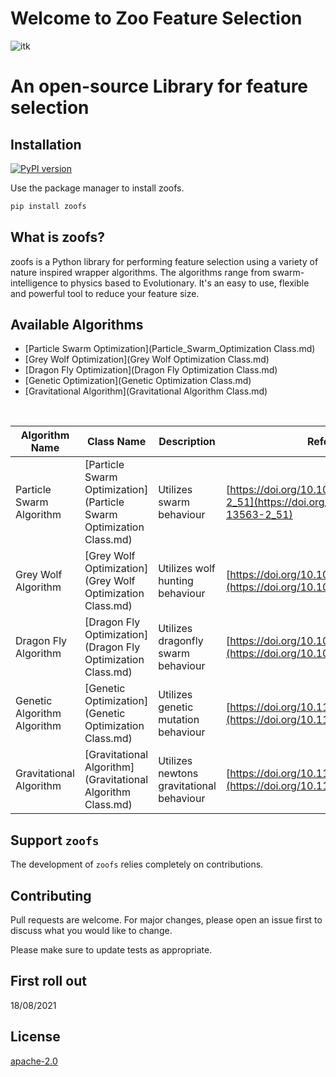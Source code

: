 # Welcome to Zoo Feature Selection

![itk](https://ik.imagekit.io/mwxq2z9h7suv/zoofsedited_-eTl4mZwg.png?updatedAt=1631185077950)

# An open-source Library for feature selection

## Installation

[![PyPI version](https://badge.fury.io/py/zoofs.svg)](https://badge.fury.io/py/zoofs) <br/>

Use the package manager to install zoofs.

```bash
pip install zoofs
```
## What is zoofs?
zoofs is a Python library for performing feature selection using a variety of nature inspired wrapper algorithms. The algorithms range from swarm-intelligence to physics based to Evolutionary. It's an easy to use, flexible and powerful tool to reduce your feature size.

## Available Algorithms

* [Particle Swarm Optimization](Particle_Swarm_Optimization Class.md)
* [Grey Wolf Optimization](Grey Wolf Optimization Class.md)
* [Dragon Fly Optimization](Dragon Fly Optimization Class.md)
* [Genetic Optimization](Genetic Optimization Class.md)
* [Gravitational Algorithm](Gravitational Algorithm Class.md)


<br/>

| Algorithm Name | Class Name | Description | References doi |
|----------|-------------|-------------|-------------|
| Particle Swarm Algorithm  | [Particle Swarm Optimization](Particle Swarm Optimization Class.md) | Utilizes swarm behaviour | [https://doi.org/10.1007/978-3-319-13563-2_51](https://doi.org/10.1007/978-3-319-13563-2_51) |
| Grey Wolf Algorithm | [Grey Wolf Optimization](Grey Wolf Optimization Class.md) | Utilizes wolf hunting behaviour | [https://doi.org/10.1016/j.neucom.2015.06.083](https://doi.org/10.1016/j.neucom.2015.06.083) |
| Dragon Fly Algorithm | [Dragon Fly Optimization](Dragon Fly Optimization Class.md) | Utilizes dragonfly swarm behaviour | [https://doi.org/10.1016/j.knosys.2020.106131](https://doi.org/10.1016/j.knosys.2020.106131)|
| Genetic Algorithm Algorithm | [Genetic Optimization](Genetic Optimization Class.md) | Utilizes genetic mutation behaviour | [https://doi.org/10.1109/ICDAR.2001.953980](https://doi.org/10.1109/ICDAR.2001.953980) |
| Gravitational Algorithm | [Gravitational Algorithm](Gravitational Algorithm Class.md) | Utilizes newtons gravitational behaviour | [https://doi.org/10.1109/ICASSP.2011.5946916](https://doi.org/10.1109/ICASSP.2011.5946916) |

## Support `zoofs`

The development of ``zoofs`` relies completely on contributions.

## Contributing
Pull requests are welcome. For major changes, please open an issue first to discuss what you would like to change.

Please make sure to update tests as appropriate.

## First roll out
18/08/2021

## License
[apache-2.0](https://choosealicense.com/licenses/apache-2.0/)